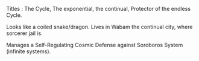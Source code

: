 Titles : The Cycle, The exponential, the continual, Protector of the endless Cycle.

Looks like a coiled snake/dragon. Lives in Wabam the continual city, where sorcerer jail is.

Manages a Self-Regulating Cosmic Defense against Soroboros System (infinite systems).